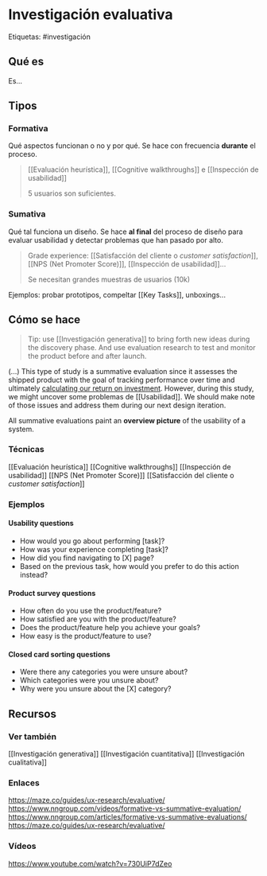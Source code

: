 # Investigación evaluativa
Etiquetas: #investigación 

## Qué es
Es...

## Tipos
### Formativa
Qué aspectos funcionan o no y por qué. Se hace con frecuencia **durante** el proceso.
>[[Evaluación heurística]], [[Cognitive walkthroughs]] e [[Inspección de usabilidad]]
>
>5 usuarios son suficientes.

### Sumativa
Qué tal funciona un diseño. Se hace **al final** del proceso de diseño para evaluar usabilidad y detectar problemas que han pasado por alto.
>Grade experience: [[Satisfacción del cliente o *customer satisfaction*]], [[NPS (Net Promoter Score)]], [[Inspección de usabilidad]]...
>
>Se necesitan grandes muestras de usuarios (10k)

Ejemplos: probar prototipos, compeltar [[Key Tasks]], unboxings...

## Cómo se hace
>Tip: use [[Investigación generativa]] to bring forth new ideas during the discovery phase. And use evaluation research to test and monitor the product before and after launch.

(...) This type of study is a summative evaluation since it assesses the shipped product with the goal of tracking performance over time and ultimately [calculating our return on investment](https://www.nngroup.com/articles/return-on-investment-for-usability/). However, during this study, we might uncover some problemas de [[Usabilidad]]. We should make note of those issues and address them during our next design iteration.

All summative evaluations paint an **overview picture** of the usability of a system.

### Técnicas
[[Evaluación heurística]]
[[Cognitive walkthroughs]]
[[Inspección de usabilidad]]
[[NPS (Net Promoter Score)]]
[[Satisfacción del cliente o *customer satisfaction*]]

### Ejemplos

#### Usability questions
-   How would you go about performing [task]?
-   How was your experience completing [task]?
-   How did you find navigating to [X] page?
-   Based on the previous task, how would you prefer to do this action instead?

#### Product survey questions
-   How often do you use the product/feature?
-   How satisfied are you with the product/feature?
-   Does the product/feature help you achieve your goals?
-   How easy is the product/feature to use?

#### Closed card sorting questions
-   Were there any categories you were unsure about?
-   Which categories were you unsure about?
-   Why were you unsure about the [X] category?

## Recursos
### Ver también
[[Investigación generativa]]
[[Investigación cuantitativa]]
[[Investigación cualitativa]]

### Enlaces
https://maze.co/guides/ux-research/evaluative/
https://www.nngroup.com/videos/formative-vs-summative-evaluation/
https://www.nngroup.com/articles/formative-vs-summative-evaluations/
https://maze.co/guides/ux-research/evaluative/

### Vídeos
https://www.youtube.com/watch?v=730UiP7dZeo